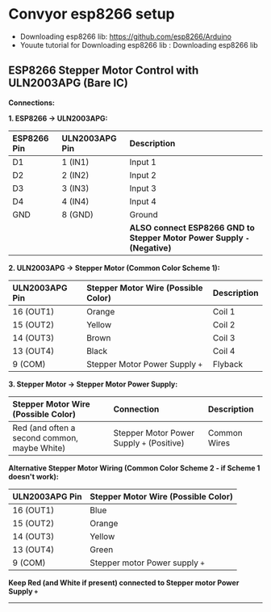 # Convyor esp8266 setup 
  - Downloading esp8266 lib: https://github.com/esp8266/Arduino
  - Youute tutorial for Downloading esp8266 lib : Downloading esp8266 lib

## ESP8266 Stepper Motor Control with ULN2003APG (Bare IC)

**Connections:**

**1. ESP8266 -> ULN2003APG:**

| ESP8266 Pin | ULN2003APG Pin | Description       |
| :---------- | :------------- | :---------------- |
| D1          | 1 (IN1)        | Input 1           |
| D2          | 2 (IN2)        | Input 2           |
| D3          | 3 (IN3)        | Input 3           |
| D4          | 4 (IN4)        | Input 4           |
| GND         | 8 (GND)        | Ground            |
|             |                | **ALSO connect ESP8266 GND to Stepper Motor Power Supply `-` (Negative)** |

**2. ULN2003APG -> Stepper Motor (Common Color Scheme 1):**

| ULN2003APG Pin | Stepper Motor Wire (Possible Color) | Description |
| :------------- | :--------------------------------- | :---------- |
| 16 (OUT1)      | Orange                             | Coil 1      |
| 15 (OUT2)      | Yellow                             | Coil 2      |
| 14 (OUT3)      | Brown                              | Coil 3      |
| 13 (OUT4)      | Black                              | Coil 4      |
| 9 (COM)       | Stepper Motor Power Supply `+`      | Flyback     |

**3. Stepper Motor -> Stepper Motor Power Supply:**

| Stepper Motor Wire (Possible Color) | Connection                               | Description    |
| :--------------------------------- | :--------------------------------------- | :------------- |
| Red (and often a second common, maybe White) | Stepper Motor Power Supply `+` (Positive) | Common Wires |

**Alternative Stepper Motor Wiring (Common Color Scheme 2 - if Scheme 1 doesn't work):**

| ULN2003APG Pin | Stepper Motor Wire (Possible Color) |
| :------------- | :--------------------------------- |
| 16 (OUT1)      | Blue                              |
| 15 (OUT2)      | Orange                             |
| 14 (OUT3)      | Yellow                             |
| 13 (OUT4)      | Green                             |
| 9 (COM)        | Stepper motor Power supply `+`    |

**Keep Red (and White if present) connected to Stepper motor Power Supply `+`**

---
